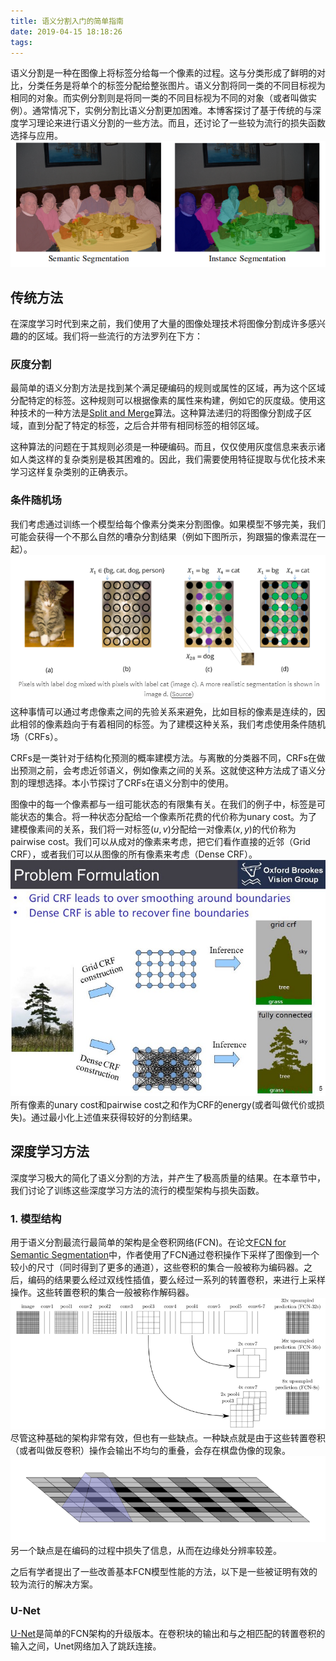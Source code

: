 ```yaml
---
title: 语义分割入门的简单指南
date: 2019-04-15 18:18:26
tags:
---
```

语义分割是一种在图像上将标签分给每一个像素的过程。这与分类形成了鲜明的对比，分类任务是将单个的标签分配给整张图片。语义分割将同一类的不同目标视为相同的对象。而实例分割则是将同一类的不同目标视为不同的对象（或者叫做实例）。通常情况下，实例分割比语义分割更加困难。本博客探讨了基于传统的与深度学习理论来进行语义分割的一些方法。而且，还讨论了一些较为流行的损失函数选择与应用。
![](/img/ss.png)

## 传统方法
在深度学习时代到来之前，我们使用了大量的图像处理技术将图像分割成许多感兴趣的的区域。我们将一些流行的方法罗列在下方：

### 灰度分割
最简单的语义分割方法是找到某个满足硬编码的规则或属性的区域，再为这个区域分配特定的标签。这种规则可以根据像素的属性来构建，例如它的灰度级。使用这种技术的一种方法是[Split and Merge](https://en.wikipedia.org/wiki/Split_and_merge_segmentation)算法。这种算法递归的将图像分割成子区域，直到分配了特定的标签，之后合并带有相同标签的相邻区域。

这种算法的问题在于其规则必须是一种硬编码。而且，仅仅使用灰度信息来表示诸如人类这样的复杂类别是极其困难的。因此，我们需要使用特征提取与优化技术来学习这样复杂类别的正确表示。

### 条件随机场
我们考虑通过训练一个模型给每个像素分类来分割图像。如果模型不够完美，我们可能会获得一个不那么自然的嘈杂分割结果（例如下图所示，狗跟猫的像素混在一起）。
![](/img/catmixdog.png)
这种事情可以通过考虑像素之间的先验关系来避免，比如目标的像素是连续的，因此相邻的像素趋向于有着相同的标签。为了建模这种关系，我们考虑使用条件随机场（CRFs）。

CRFs是一类针对于结构化预测的概率建模方法。与离散的分类器不同，CRFs在做出预测之前，会考虑近邻语义，例如像素之间的关系。这就使这种方法成了语义分割的理想选择。本小节探讨了CRFs在语义分割中的使用。

图像中的每一个像素都与一组可能状态的有限集有关。在我们的例子中，标签是可能状态的集合。将一种状态分配给一个像素所花费的代价称为unary cost。为了建模像素间的关系，我们将一对标签$(u,v)$分配给一对像素$(x,y)$的代价称为pairwise cost。我们可以从成对的像素来考虑，把它们看作直接的近邻（Grid CRF），或者我们可以从图像的所有像素来考虑（Dense CRF）。
![](/img/crf.jpeg)
所有像素的unary cost和pairwise cost之和作为CRF的energy(或者叫做代价或损失)。通过最小化上述值来获得较好的分割结果。

## 深度学习方法
深度学习极大的简化了语义分割的方法，并产生了极高质量的结果。在本章节中，我们讨论了训练这些深度学习方法的流行的模型架构与损失函数。

### 1. 模型结构
用于语义分割最流行最简单的架构是全卷积网络(FCN)。在论文[FCN for Semantic Segmentation](https://people.eecs.berkeley.edu/~jonlong/long_shelhamer_fcn.pdf)中，作者使用了FCN通过卷积操作下采样了图像到一个较小的尺寸（同时得到了更多的通道），这些卷积的集合一般被称为编码器。之后，编码的结果要么经过双线性插值，要么经过一系列的转置卷积，来进行上采样操作。这些转置卷积的集合一般被称作解码器。
![](/img/fcn_.png)
尽管这种基础的架构非常有效，但也有一些缺点。一种缺点就是由于这些转置卷积（或者叫做反卷积）操作会输出不均匀的重叠，会存在棋盘伪像的现象。
![](/img/chess.png)
另一个缺点是在编码的过程中损失了信息，从而在边缘处分辨率较差。

之后有学者提出了一些改善基本FCN模型性能的方法，以下是一些被证明有效的较为流行的解决方案。
### U-Net
[U-Net](https://arxiv.org/abs/1505.04597)是简单的FCN架构的升级版本。在卷积块的输出和与之相匹配的转置卷积的输入之间，Unet网络加入了跳跃连接。
